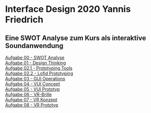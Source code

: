# Interface Design 2020 Yannis Friedrich 
## Eine SWOT Analyse zum Kurs als interaktive Soundanwendung
[Aufgabe 00 - SWOT Analyse](http://yannis-friedrich.de/interface/interface_exercise_00/)<br>
[Aufgabe 01 - Design Thinking](https://piratefisherman.github.io/IFD-SoSe20/exercise_01/)<br>
[Aufgabe 02.1 - Prototyping Tools](https://piratefisherman.github.io/IFD-SoSe20/exercise_02.1_figma/)<br>
[Aufgabe 02.2 - Lofid Prototyping](https://piratefisherman.github.io/IFD-SoSe20/exercise_02.2/)<br>
[Aufgabe 03 - GUI Operations](https://piratefisherman.github.io/IFD-SoSe20/exercise_03)<br>
[Aufgabe 04 - VUI Concept](https://piratefisherman.github.io/IFD-SoSe20/exercise_04)<br>
[Aufgabe 05 - VUI Prototyp](https://piratefisherman.github.io/IFD-SoSe20/exercise_05)<br>
[Aufgabe 06 - VR-Brille](https://piratefisherman.github.io/IFD-SoSe20/exercise_06)<br>
[Aufgabe 07 - VR Konzept](https://piratefisherman.github.io/IFD-SoSe20/exercise_07)<br>
[Aufgabe 08 - VR Prototyp](https://piratefisherman.github.io/IFD-SoSe20/exercise_08)<br>

